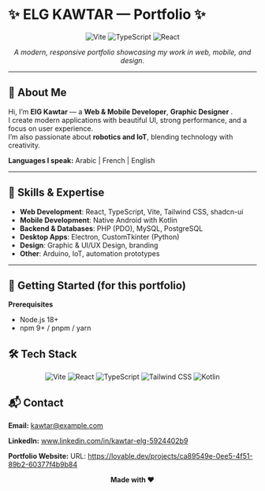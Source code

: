 # ✨ ELG KAWTAR — Portfolio ✨

<div align="center">

![Vite](https://img.shields.io/badge/Vite-B73BFE?style=for-the-badge&logo=vite&logoColor=FFD62E)
![TypeScript](https://img.shields.io/badge/TypeScript-007ACC?style=for-the-badge&logo=typescript&logoColor=white)
![React](https://img.shields.io/badge/React-20232A?style=for-the-badge&logo=react&logoColor=61DAFB)

*A modern, responsive portfolio showcasing my work in web, mobile, and design.*

</div>

---

## 👋 About Me
Hi, I’m **ElG Kawtar** — a **Web & Mobile Developer**, **Graphic Designer** .  
I create modern applications with beautiful UI, strong performance, and a focus on user experience.  
I’m also passionate about **robotics and IoT**, blending technology with creativity.

**Languages I speak:** Arabic | French | English

---

## 🎯 Skills & Expertise
- **Web Development**: React, TypeScript, Vite, Tailwind CSS, shadcn-ui  
- **Mobile Development**: Native Android with Kotlin  
- **Backend & Databases**: PHP (PDO), MySQL, PostgreSQL  
- **Desktop Apps**: Electron, CustomTkinter (Python)  
- **Design**: Graphic & UI/UX Design, branding  
- **Other**: Arduino, IoT, automation prototypes  

---

## 🚀 Getting Started (for this portfolio)
**Prerequisites**
- Node.js 18+
- npm 9+ / pnpm / yarn
  
## **🛠️ Tech Stack**
<p align="center"> <img src="https://img.shields.io/badge/Vite-646CFF?logo=vite&logoColor=white" alt="Vite"> <img src="https://img.shields.io/badge/React-61DAFB?logo=react&logoColor=black" alt="React"> <img src="https://img.shields.io/badge/TypeScript-3178C6?logo=typescript&logoColor=white" alt="TypeScript"> <img src="https://img.shields.io/badge/Tailwind%20CSS-06B6D4?logo=tailwindcss&logoColor=white" alt="Tailwind CSS"> <img src="https://img.shields.io/badge/Kotlin-0095D5?logo=kotlin&logoColor=white" alt="Kotlin"> </p>


## 📬 Contact

**Email:** kawtar@example.com

**LinkedIn:**  www.linkedin.com/in/kawtar-elg-5924402b9

**Portfolio Website:** URL: https://lovable.dev/projects/ca89549e-0ee5-4f51-89b2-60377f4b9b84

<div align="center">
  
  **Made with ❤️**
  
</div>

